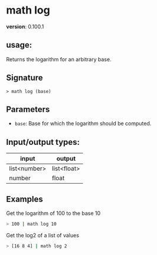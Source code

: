 # math log

**version**: 0.100.1

## **usage**:

Returns the logarithm for an arbitrary base.

## Signature

`> math log (base)`

## Parameters

- `base`: Base for which the logarithm should be computed.

## Input/output types:

| input          | output        |
| -------------- | ------------- |
| list\<number\> | list\<float\> |
| number         | float         |

## Examples

Get the logarithm of 100 to the base 10

```bash
> 100 | math log 10
```

Get the log2 of a list of values

```bash
> [16 8 4] | math log 2
```
